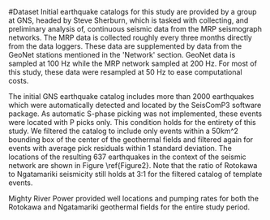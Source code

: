 #Dataset
Initial earthquake catalogs for this study are provided by a group at GNS, headed by Steve Sherburn, which is tasked with collecting, and preliminary analysis of, continuous seismic data from the MRP seismograph networks. The MRP data is collected roughly every three months directly from the data loggers. These data are supplemented by data from the GeoNet stations mentioned in the 'Network' section. GeoNet data is sampled at 100 Hz while the MRP network sampled at 200 Hz. For most of this study, these data were resampled at 50 Hz to ease computational costs.

The initial GNS earthquake catalog includes more than 2000 earthquakes which were automatically detected and located by the SeisComP3 software package. As automatic S-phase picking was not implemented, these events were located with P picks only. This condition holds for the entirety of this study. We filtered the catalog to include only events within a 50km^2 bounding box of the center of the geothermal fields and filtered again for events with average pick residuals within 1 standard deviation. The locations of the resulting 637 earthquakes in the context of the seismic network are shown in Figure \ref{Figure2}. Note that the ratio of Rotokawa to Ngatamariki seismicity still holds at 3:1 for the filtered catalog of template events.

Mighty River Power provided well locations and pumping rates for both the Rotokawa and Ngatamariki geothermal fields for the entire study period.